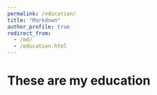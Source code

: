 ```yaml
---
permalink: /education/
title: "Markdown"
author_profile: true
redirect_from: 
  - /md/
  - /education.html
---
```

<h1>These are my education</h1>